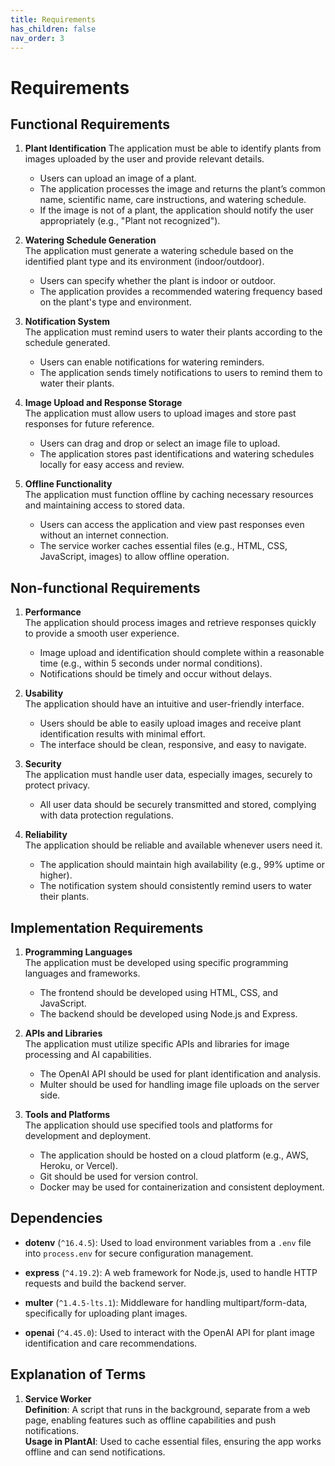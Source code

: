 ```yaml
---
title: Requirements
has_children: false
nav_order: 3
---
```


# Requirements

## Functional Requirements

1. **Plant Identification**
   The application must be able to identify plants from images uploaded by the user and provide relevant details.  
   - Users can upload an image of a plant.  
   - The application processes the image and returns the plant’s common name, scientific name, care instructions, and watering schedule.  
   - If the image is not of a plant, the application should notify the user appropriately (e.g., "Plant not recognized").

3. **Watering Schedule Generation**  
   The application must generate a watering schedule based on the identified plant type and its environment (indoor/outdoor).  
   - Users can specify whether the plant is indoor or outdoor.  
   - The application provides a recommended watering frequency based on the plant's type and environment.

4. **Notification System**  
   The application must remind users to water their plants according to the schedule generated.  
   - Users can enable notifications for watering reminders.  
   - The application sends timely notifications to users to remind them to water their plants.

5. **Image Upload and Response Storage**  
  The application must allow users to upload images and store past responses for future reference.  
   - Users can drag and drop or select an image file to upload.  
   - The application stores past identifications and watering schedules locally for easy access and review.

6. **Offline Functionality**  
   The application must function offline by caching necessary resources and maintaining access to stored data.  
   - Users can access the application and view past responses even without an internet connection.  
   - The service worker caches essential files (e.g., HTML, CSS, JavaScript, images) to allow offline operation.

## Non-functional Requirements

1. **Performance**  
   The application should process images and retrieve responses quickly to provide a smooth user experience.  
   - Image upload and identification should complete within a reasonable time (e.g., within 5 seconds under normal conditions).  
   - Notifications should be timely and occur without delays.

2. **Usability**  
   The application should have an intuitive and user-friendly interface.  
   - Users should be able to easily upload images and receive plant identification results with minimal effort.  
   - The interface should be clean, responsive, and easy to navigate.

3. **Security**  
   The application must handle user data, especially images, securely to protect privacy.  
   - All user data should be securely transmitted and stored, complying with data protection regulations.

4. **Reliability**  
   The application should be reliable and available whenever users need it.  
   - The application should maintain high availability (e.g., 99% uptime or higher).  
   - The notification system should consistently remind users to water their plants.

## Implementation Requirements

1. **Programming Languages**  
    The application must be developed using specific programming languages and frameworks.  
   - The frontend should be developed using HTML, CSS, and JavaScript.  
   - The backend should be developed using Node.js and Express.

2. **APIs and Libraries**  
    The application must utilize specific APIs and libraries for image processing and AI capabilities.  
   - The OpenAI API should be used for plant identification and analysis.  
   - Multer should be used for handling image file uploads on the server side.

3. **Tools and Platforms**  
   The application should use specified tools and platforms for development and deployment.  
   - The application should be hosted on a cloud platform (e.g., AWS, Heroku, or Vercel).  
   - Git should be used for version control.  
   - Docker may be used for containerization and consistent deployment.
  
## Dependencies

- **dotenv** (`^16.4.5`): Used to load environment variables from a `.env` file into `process.env` for secure configuration management.
  
- **express** (`^4.19.2`): A web framework for Node.js, used to handle HTTP requests and build the backend server.

- **multer** (`^1.4.5-lts.1`): Middleware for handling multipart/form-data, specifically for uploading plant images.

- **openai** (`^4.45.0`): Used to interact with the OpenAI API for plant image identification and care recommendations.

## Explanation of Terms

1. **Service Worker**  
   **Definition**: A script that runs in the background, separate from a web page, enabling features such as offline capabilities and push notifications.  
   **Usage in PlantAI**: Used to cache essential files, ensuring the app works offline and can send notifications.
